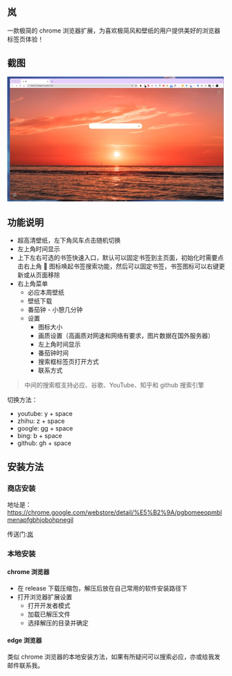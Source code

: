 ## 岚

一款极简的 chrome 浏览器扩展，为喜欢极简风和壁纸的用户提供美好的浏览器标签页体验！

## 截图

![1](./sources/1.jpg)

## 功能说明

- 超高清壁纸，左下角风车点击随机切换
- 左上角时间显示
- 上下左右可选的书签快速入口，默认可以固定书签到主页面，初始化时需要点击右上角 📌 图标唤起书签搜索功能，然后可以固定书签，书签图标可以右键更新或从页面移除
- 右上角菜单
  - 必应本周壁纸
  - 壁纸下载
  - 番茄钟 - 小憩几分钟
  - 设置
    - 图标大小
    - 画质设置（高画质对网速和网络有要求，图片数据在国外服务器）
    - 左上角时间显示
    - 番茄钟时间
    - 搜索框标签页打开方式
    - 联系方式

> 中间的搜索框支持必应、谷歌、YouTube、知乎和 github 搜索引擎

切换方法：

- youtube: y + space
- zhihu: z + space
- google: gg + space
- bing: b + space
- github: gh + space

## 安装方法

### 商店安装

地址是：https://chrome.google.com/webstore/detail/%E5%B2%9A/pgbomeeopmblmenapfgbhjobohpnegil

传送门:[岚](https://chrome.google.com/webstore/detail/%E5%B2%9A/pgbomeeopmblmenapfgbhjobohpnegil)

### 本地安装

#### chrome 浏览器

- 在 release 下载压缩包，解压后放在自己常用的软件安装路径下
- 打开浏览器扩展设置
  - 打开开发者模式
  - 加载已解压文件
  - 选择解压的目录并确定

#### edge 浏览器

类似 chrome 浏览器的本地安装方法，如果有所疑问可以搜索必应，亦或给我发邮件联系我。
